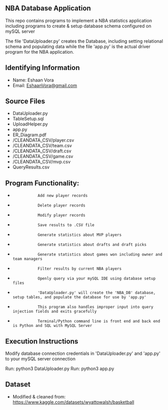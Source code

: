## NBA Database Application

This repo contains programs to implement a NBA statistics application including programs to create & setup database schema configured on mySQL server

The file 'DataUploader.py' creates the Database, including setting relational schema and populating data while the file 'app.py' is the actual driver program for the NBA application.

## Identifying Information

* Name: Eshaan Vora
* Email: EshaanVora@gmail.com

## Source Files

* DataUploader.py
* TableSetup.sql
* UploadHelper.py
* app.py
* ER_Diagram.pdf
* /CLEANDATA_CSV/player.csv
* /CLEANDATA_CSV/team.csv
* /CLEANDATA_CSV/draft.csv
* /CLEANDATA_CSV/game.csv
* /CLEANDATA_CSV/mvp.csv
* QueryResults.csv

## Program Functionality:

*                Add new player records
*                Delete player records
*                Modify player records
*                Save results to .CSV file
*                Generate statistics about MVP players
*                Generate statistics about drafts and draft picks
*                Generate statistics about games won including owner and team managers 
*                Filter results by current NBA players
*                Openly query via your mySQL IDE using database setup files
*                'DataUploader.py' will create the 'NBA_DB' database, setup tables, and populate the database for use by 'app.py'
*                This program also handles improper input into query injection fields and exits gracefully
*                Terminal/Python command line is front end and back end is Python and SQL with MySQL Server

## Execution Instructions 

Modify database connection credentials in 'DataUploader.py' and 'app.py' to your mySQL server connection

Run: python3 DataUploader.py
Run: python3 app.py

## Dataset

* Modified & cleaned from: https://www.kaggle.com/datasets/wyattowalsh/basketball
